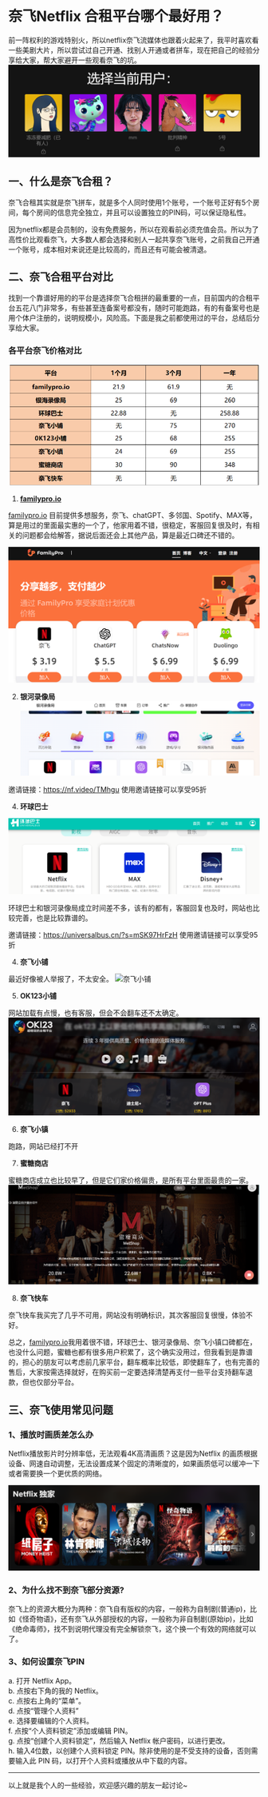 # 奈飞Netflix 合租平台哪个最好用？

前一阵权利的游戏特别火，所以netflix奈飞流媒体也跟着火起来了，我平时喜欢看一些美剧大片，所以尝试过自己开通、找别人开通或者拼车，现在把自己的经验分享给大家，帮大家避开一些观看奈飞的坑。
![奈飞平台](/image/667dd1a669c8f0516cb38301379c5ea.png)


## 一、什么是奈飞合租？

奈飞合租其实就是奈飞拼车，就是多个人同时使用1个账号，一个账号正好有5个房间，每个房间的信息完全独立，并且可以设置独立的PIN码，可以保证隐私性。

因为netflix都是会员制的，没有免费服务，所以在观看前必须充值会员。所以为了高性价比观看奈飞，大多数人都会选择和别人一起共享奈飞账号，之前我自己开通一个账号，成本相对来说还是比较高的，而且还有可能会被清退。

## 二、奈飞合租平台对比

找到一个靠谱好用的的平台是选择奈飞合租拼的最重要的一点，目前国内的合租平台五花八门非常多，有些甚至连备案号都没有，随时可能跑路，有的有备案号也是用个体户注册的，说明规模小，风险高。下面是我之前都使用过的平台，总结后分享给大家。

### 各平台奈飞价格对比
![奈飞各平台价格对比.png](/image/价格对比.png)


1. **[familypro.io](https://familypro.io?invite=IW062920)**

[familypro.io](https://familypro.io?invite=IW062920)
目前提供多想服务，奈飞、chatGPT、多邻国、Spotify、MAX等，算是用过的里面最实惠的一个了，他家用着不错，很稳定，客服回复很及时，有相关的问题都会给解答，据说后面还会上其他产品，算是最近口碑还不错的。

![familypro](/image/familypro.png)

2. **银河录像局**
![银河录像局](/image/银河录像局.png)

邀请链接：https://nf.video/TMhgu 使用邀请链接可以享受95折

4. **环球巴士**

![环球巴士](/image/环球巴士.png)

环球巴士和银河录像局成立时间差不多，该有的都有，客服回复也及时，网站也比较完善，也是比较靠谱的。

邀请链接：https://universalbus.cn/?s=mSK97HrFzH  使用邀请链接可以享受95折

4. **奈飞小铺**

最近好像被人举报了，不太安全。
![奈飞小铺](/image/奈飞小铺.png)

5. **OK123小铺**

网站加载有点慢，也有客服，但会不会翻车还不太确定。
![OK23](/image/OK23.png)

6. **奈飞小镇**

跑路，网站已经打不开


7. **蜜糖商店**

蜜糖商店成立也比较早了，但是它们家价格偏贵，是所有平台里面最贵的一家。
![蜜糖商店](/image/蜜糖.png)

8. **奈飞快车**

奈飞快车我买完了几乎不可用，网站没有明确标识，其次客服回复很慢，体验不好。

总之，[familypro.io](https://familypro.io?invite=IW062920)我用着很不错，环球巴士、银河录像局、奈飞小镇口碑都在，也没什么问题，蜜糖也都有很多用户积累了，这个确实没用过，但我看到是靠谱的，担心的朋友可以考虑前几家平台，翻车概率比较低，即使翻车了，也有完善的售后，大家按需选择就好，在购买前一定要选择清楚再支付一些平台支持翻车退款，但也仅部分平台。

## 三、奈飞使用常见问题

### 1、播放时画质差怎么办

Netflix播放影片时分辨率低，无法观看4K高清画质？这是因为Netflix 的画质根据设备、网速自动调整，无法设置成某个固定的清晰度的，如果画质低可以缓冲一下或者需要换一个更优质的网络。

![奈飞画质](/image/画质.png)

### 2、为什么找不到奈飞部分资源?

奈飞上的资源大概分为两种：奈飞自有版权的内容，一般称为自制剧(普通ip)，比如《怪奇物语》，还有奈飞从外部授权的内容，一般称为非自制剧(原始ip)，比如《绝命毒师》，找不到说明代理没有完全解锁奈飞，这个换一个有效的网络就可以了。

### 3、如何设置奈飞PIN

a. 打开 Netflix App。  
b. 点按右下角的我的 Netflix。  
c. 点按右上角的“菜单”。  
d. 点按“管理个人资料”  
e. 选择要编辑的个人资料。  
f. 点按“个人资料锁定”添加或编辑 PIN。  
g. 点按“创建个人资料锁定”，然后输入 Netflix 帐户密码，以进行更改。  
h. 输入4位数，以创建个人资料锁定 PIN。除非使用的是不受支持的设备，否则需要输入此 PIN 码，以打开个人资料或播放从中下载的内容。

---

以上就是我个人的一些经验，欢迎感兴趣的朋友一起讨论~
